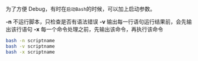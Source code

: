 为了方便 Debug，有时在`启动Bash`的时候，可以加上启动参数。

**-n**
    不运行脚本，只检查是否有语法错误
**-v**
    输出每一行语句运行结果前，会先输出该行语句
**-x**
    每一个命令处理之前，先输出该命令，再执行该命令

```bash
bash -n scriptname
bash -v scriptname
bash -x scriptname
```